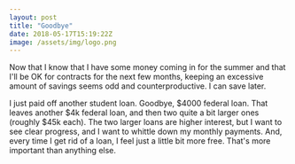 ```yaml
---
layout: post
title: "Goodbye"
date: 2018-05-17T15:19:22Z
image: /assets/img/logo.png
---
```


Now that I know that I have some money coming in for the summer and that I'll be OK for contracts for the next few months, keeping an excessive amount of savings seems odd and counterproductive. I can save later.

I just paid off another student loan. Goodbye, $4000 federal loan. That leaves another $4k federal loan, and then two quite a bit larger ones (roughly $45k each). The two larger loans are higher interest, but I want to see clear progress, and I want to whittle down my monthly payments. And, every time I get rid of a loan, I feel just a little bit more free. That's more important than anything else.